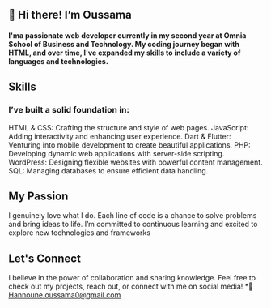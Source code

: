 ## 👋 Hi there! I’m Oussama

#### I'ma passionate web developer currently in my second year at Omnia School of Business and Technology. My coding journey began with HTML, and over time, I've expanded my skills to include a variety of languages and technologies.

## Skills

### I’ve built a solid foundation in:
HTML & CSS: Crafting the structure and style of web pages.
JavaScript: Adding interactivity and enhancing user experience.
Dart & Flutter: Venturing into mobile development to create beautiful applications.
PHP: Developing dynamic web applications with server-side scripting.
WordPress: Designing flexible websites with powerful content management.
SQL: Managing databases to ensure efficient data handling.

## My Passion
I genuinely love what I do. Each line of code is a chance to solve problems and bring ideas to life. I’m committed to continuous learning and excited to explore new technologies and frameworks

## Let's Connect
I believe in the power of collaboration and sharing knowledge. Feel free to check out my projects, reach out, or connect with me on social media!
*📧 Hannoune.oussama0@gmail.com
